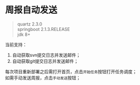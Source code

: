 # 周报自动发送 #

>quartz 2.3.0  
springboot 2.1.3.RELEASE  
jdk 8+

当前支持：  
1. 自动获取svn提交日志并发送邮件；  
2. 自动获取git提交日志并发送邮件； 
  
每次项目重新部署之后需打开首页，点击`开始任务`按钮打开任务调度；  
如需手动发送周报，点击`手动发送`按钮；  
